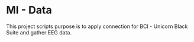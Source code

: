 # MI - Data
This project scripts purpose is to apply connection for BCI - Unicorn Black Suite and gather EEG data.
